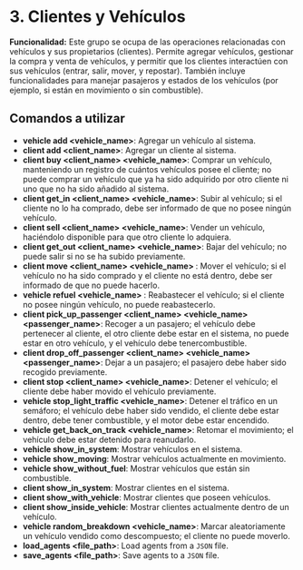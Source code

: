 # 3. Clientes y Vehículos

**Funcionalidad:** Este grupo se ocupa de las operaciones relacionadas con vehículos y sus propietarios (clientes). Permite agregar vehículos, gestionar la compra y venta de vehículos, y permitir que los clientes interactúen con sus vehículos (entrar, salir, mover, y repostar). También incluye funcionalidades para manejar pasajeros y estados de los vehículos (por ejemplo, si están en movimiento o sin combustible).

## Comandos a utilizar

- **vehicle add <vehicle_name>**: Agregar un vehículo al sistema.
- **client add <client_name>**: Agregar un cliente al sistema.
- **client buy <client_name> <vehicle_name>**: Comprar un vehículo, manteniendo un registro de cuántos vehículos posee el cliente; no puede comprar un vehículo que ya ha sido adquirido por otro cliente ni uno que no ha sido añadido al sistema.
- **client get_in <client_name> <vehicle_name>**: Subir al vehículo; si el cliente no lo ha comprado, debe ser informado de que no posee ningún vehículo.
- **client sell <client_name> <vehicle_name>**: Vender un vehículo, haciéndolo disponible para que otro cliente lo adquiera.
- **client get_out <client_name> <vehicle_name>**: Bajar del vehículo; no puede salir si no se ha subido previamente.
- **client move <client_name> <vehicle_name> <destination>**: Mover el vehículo; si el vehículo no ha sido comprado y el cliente no está dentro, debe ser informado de que no puede hacerlo.
- **vehicle refuel <vehicle_name> <amount>**: Reabastecer el vehículo; si el cliente no posee ningún vehículo, no puede reabastecerlo.
- **client pick_up_passenger <client_name> <vehicle_name> <passenger_name>**: Recoger a un pasajero; el vehículo debe pertenecer al cliente, el otro cliente debe estar en el sistema, no puede estar en otro vehículo, y el vehículo debe tenercombustible.
- **client drop_off_passenger <client_name> <vehicle_name> <passenger_name>**: Dejar a un pasajero; el pasajero debe haber sido recogido previamente.
- **client stop <client_name> <vehicle_name>**: Detener el vehículo; el cliente debe haber movido el vehículo previamente.
- **vehicle stop_light_traffic <vehicle_name>**: Detener el tráfico en un semáforo; el vehículo debe haber sido vendido, el cliente debe estar dentro, debe tener combustible, y el motor debe estar encendido.
- **vehicle get_back_on_track <vehicle_name>**: Retomar el movimiento; el vehículo debe estar detenido para reanudarlo.
- **vehicle show_in_system**: Mostrar vehículos en el sistema.
- **vehicle show_moving**: Mostrar vehículos actualmente en movimiento.
- **vehicle show_without_fuel**: Mostrar vehículos que están sin combustible.
- **client show_in_system**: Mostrar clientes en el sistema.
- **client show_with_vehicle**: Mostrar clientes que poseen vehículos.
- **client show_inside_vehicle**: Mostrar clientes actualmente dentro de un vehículo.
- **vehicle random_breakdown <vehicle_name>**: Marcar aleatoriamente un vehículo vendido como descompuesto; el cliente no puede moverlo.
- **load_agents <file_path>**:  Load agents from a `JSON` file.
- **save_agents <file_path>**: Save agents to a `JSON` file.